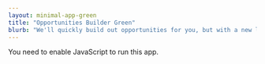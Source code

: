 ```yaml
---
layout: minimal-app-green
title: "Opportunities Builder Green"
blurb: "We'll quickly build out opportunities for you, but with a new look."
---
```


<link rel="manifest" href="manifest.json"/>

<script defer="defer" src="static/js/main.72cf8264.js"></script>

<link href="static/css/main.e6c13ad2.css" rel="stylesheet">

<noscript>You need to enable JavaScript to run this app.</noscript>

<div id="root"></div>
